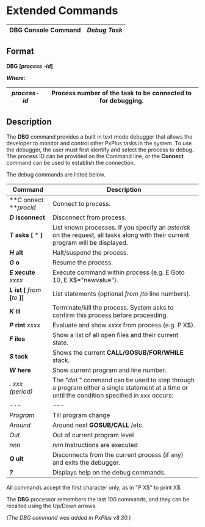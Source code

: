 # Extended Commands

**DBG Console Command** |  **_Debug Task_**  
---|---  
  
## Format

**DBG [_process_** _-**id**_**]**

**_Where:_**

_process-id_ |  Process number of the task to be connected to for debugging.  
---|---  
  
## Description

The **DBG** command provides a built in text mode debugger that allows the developer to monitor and control other PxPlus tasks in the system. To use the debugger, the user must first identify and select the process to debug. The process ID can be provided on the Command line, or the **Connect** command can be used to establish the connection.

The debug commands are listed below.

**Command** |  **Description**  
---|---  
**_C_ onnect **_procid_ |  Connect to process.  
**_D_ isconnect** |  Disconnect from process.  
**_T_ asks [** * **]** |  List known processes. If you specify an _asterisk_ on the request, all tasks along with their current program will be displayed.  
**_H_ alt** |  Halt/suspend the process.  
**_G_ o** |  Resume the process.  
**_E_ xecute**  _xxxx_ |  Execute command within process (e.g. E Goto 10, E X$="newvalue").  
**_L_ ist [**  _from_ **[**_to_ **]]** |  List statements (optional _from_ /_to_ line numbers).  
**_K_ ill** |  Terminate/kill the process. System asks to confirm this process before proceeding.  
**_P_ rint** _xxxx_ |  Evaluate and show _xxxx_ from process (e.g. P X$).  
**_F_ iles** |  Show a list of all open files and their current state.  
**_S_ tack** |  Shows the current **CALL/GOSUB/FOR/WHILE** stack.  
**_W_ here** |  Show current program and line number.  
**_._**  _xxx_ _(period)_ |  The "_dot_ " command can be used to step through a program either a single statement at a time or until the condition specified in _xxx_ occurs: |  **xxx** |  **Step Until Condition**  
---|---  
_Program_ |  Till program change  
_Around_ |  Around next **GOSUB/CALL** /etc.  
_Out_ |  Out of current program level  
_nnn_ |  _nnn_ Instructions are executed  
**_Q_ uit** |  Disconnects from the current process (if any) and exits the debugger.  
**_?_** |  Displays help on the debug commands.  
  
All commands accept the first character only, as in "P X$" to print X$.

The **DBG** processor remembers the last 100 commands, and they can be recalled using the Up/Down arrows.

_(The DBG command was added in PxPlus v8.30.)_
